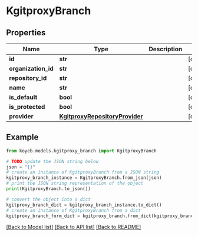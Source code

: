 # KgitproxyBranch


## Properties

Name | Type | Description | Notes
------------ | ------------- | ------------- | -------------
**id** | **str** |  | [optional] 
**organization_id** | **str** |  | [optional] 
**repository_id** | **str** |  | [optional] 
**name** | **str** |  | [optional] 
**is_default** | **bool** |  | [optional] 
**is_protected** | **bool** |  | [optional] 
**provider** | [**KgitproxyRepositoryProvider**](KgitproxyRepositoryProvider.md) |  | [optional] 

## Example

```python
from koyeb.models.kgitproxy_branch import KgitproxyBranch

# TODO update the JSON string below
json = "{}"
# create an instance of KgitproxyBranch from a JSON string
kgitproxy_branch_instance = KgitproxyBranch.from_json(json)
# print the JSON string representation of the object
print(KgitproxyBranch.to_json())

# convert the object into a dict
kgitproxy_branch_dict = kgitproxy_branch_instance.to_dict()
# create an instance of KgitproxyBranch from a dict
kgitproxy_branch_form_dict = kgitproxy_branch.from_dict(kgitproxy_branch_dict)
```
[[Back to Model list]](../README.md#documentation-for-models) [[Back to API list]](../README.md#documentation-for-api-endpoints) [[Back to README]](../README.md)


